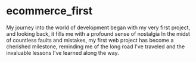 # ecommerce_first


My journey into the world of development began with my very first project, and looking back, it fills me with a profound sense of nostalgia
In the midst of countless faults and mistakes, my first web project has become a cherished milestone, reminding me of the long road I've traveled and the invaluable lessons I've learned along the way.

